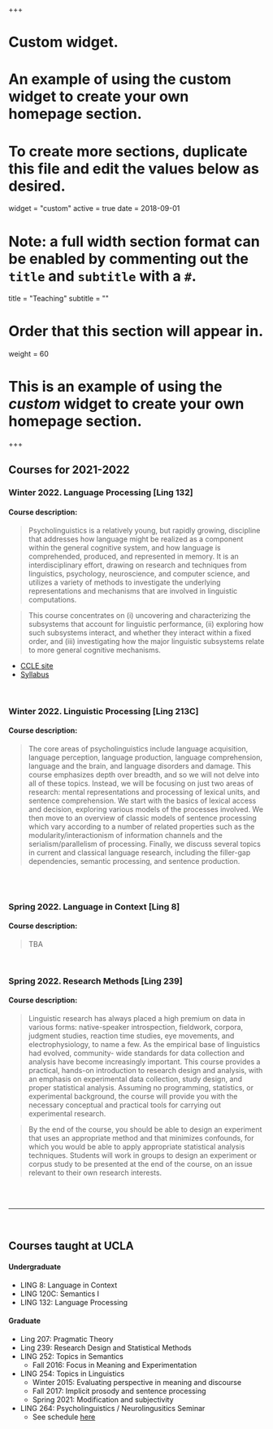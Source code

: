 +++
# Custom widget.
# An example of using the custom widget to create your own homepage section.
# To create more sections, duplicate this file and edit the values below as desired.
widget = "custom"
active = true
date = 2018-09-01

# Note: a full width section format can be enabled by commenting out the `title` and `subtitle` with a `#`.
title = "Teaching"
subtitle = ""

# Order that this section will appear in.
weight = 60

# This is an example of using the *custom* widget to create your own homepage section.

+++
## Courses for 2021-2022

###  Winter 2022. Language Processing [Ling 132]

#### Course description:
> Psycholinguistics is a relatively young, but rapidly growing, discipline that addresses how language might be realized as a component within the general cognitive system, and how language is comprehended, produced, and represented in memory. It is an interdisciplinary effort, drawing on research and techniques from linguistics, psychology, neuroscience, and computer science, and utilizes a variety of methods to investigate the underlying representations and mechanisms that are involved in linguistic computations.

> This course concentrates on (i) uncovering and characterizing the subsystems that account for linguistic performance, (ii) exploring how such subsystems interact, and whether they interact within a fixed order, and (iii) investigating how the major linguistic subsystems relate to more general cognitive mechanisms.

- [CCLE site](https://ccle.ucla.edu/course/view/19F-LING132-1)
- [Syllabus](https://ccle.ucla.edu/pluginfile.php/2943309/local_ucla_syllabus/syllabus/61509/LING132_Syllabus_F19%20(Last%20modified%2019-09-17--21-21).pdf)


<br>

###   Winter 2022. Linguistic Processing [Ling 213C]

#### Course description:
> The core areas of psycholinguistics include language acquisition, language perception, language production, language comprehension, language and the brain, and language disorders and damage. This course emphasizes depth over breadth, and so we will not delve into all of these topics. Instead, we will be focusing on just two areas of research: mental representations and processing of lexical units, and sentence comprehension. We start with the basics of lexical access and decision, exploring various models of the processes involved. We then move to an overview of classic models of sentence processing which vary according to a number of related properties such as the modularity/interactionism of information channels and the serialism/parallelism of processing. Finally, we discuss several topics in current and classical language research, including the filler-gap dependencies, semantic processing, and sentence production.


<br><br>


###  Spring 2022. Language in Context [Ling 8]

#### Course description:
> TBA



<br>

###   Spring 2022. Research Methods [Ling 239]

#### Course description:
> Linguistic research has always placed a high premium on data in various forms: native-speaker introspection, fieldwork, corpora, judgment studies, reaction time studies, eye movements, and electrophysiology, to name a few. As the empirical base of linguistics had evolved, community- wide standards for data collection and analysis have become increasingly important. This course provides a practical, hands-on introduction to research design and analysis, with an emphasis on experimental data collection, study design, and proper statistical analysis. Assuming no programming, statistics, or experimental background, the course will provide you with the necessary conceptual and practical tools for carrying out experimental research.

> By the end of the course, you should be able to design an experiment that uses an appropriate method and that minimizes confounds, for which you would be able to apply appropriate statistical analysis techniques. Students will work in groups to design an experiment or corpus study to be presented at the end of the course, on an issue relevant to their own research interests.


<br><br>


***
<br>


## Courses taught at UCLA

#### Undergraduate
- LING 8: Language in Context
- LING 120C: Semantics I
- LING 132: Language Processing

#### Graduate
- Ling 207: Pragmatic Theory
- Ling 239: Research Design and Statistical Methods
- LING 252: Topics in Semantics
  - Fall 2016: Focus in Meaning and Experimentation
- LING 254: Topics in Linguistics
  - Winter 2015: Evaluating perspective in meaning and discourse
  - Fall 2017: Implicit prosody and sentence processing
  - Spring 2021: Modification and subjectivity
- LING 264: Psycholinguistics / Neurolingusitics Seminar
  - See schedule [here](https://linguistics.ucla.edu/psy-sem-schedule/)
